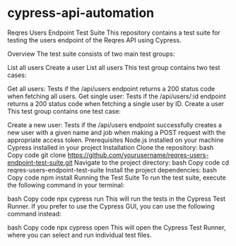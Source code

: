 # cypress-api-automation
Reqres Users Endpoint Test Suite
This repository contains a test suite for testing the users endpoint of the Reqres API using Cypress.

Overview
The test suite consists of two main test groups:

List all users
Create a user
List all users
This test group contains two test cases:

Get all users: Tests if the /api/users endpoint returns a 200 status code when fetching all users.
Get single user: Tests if the /api/users/:id endpoint returns a 200 status code when fetching a single user by ID.
Create a user
This test group contains one test case:

Create a new user: Tests if the /api/users endpoint successfully creates a new user with a given name and job when making a POST request with the appropriate access token.
Prerequisites
Node.js installed on your machine
Cypress installed in your project
Installation
Clone the repository:
bash
Copy code
git clone https://github.com/yourusername/reqres-users-endpoint-test-suite.git
Navigate to the project directory:
bash
Copy code
cd reqres-users-endpoint-test-suite
Install the project dependencies:
bash
Copy code
npm install
Running the Test Suite
To run the test suite, execute the following command in your terminal:

bash
Copy code
npx cypress run
This will run the tests in the Cypress Test Runner. If you prefer to use the Cypress GUI, you can use the following command instead:

bash
Copy code
npx cypress open
This will open the Cypress Test Runner, where you can select and run individual test files.




